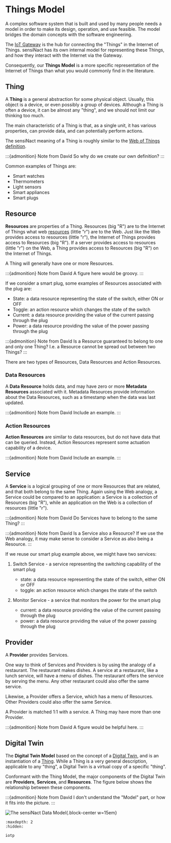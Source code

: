 # Things Model

A complex software system that is built and used by many people needs a model in order to make
its design, operation, and use feasible. The model bridges the domain concepts with the
software engineering.

The [IoT Gateway](../../concepts/gateway.md) is the hub for connecting the "Things"
in the Internet of Things. sensiNact has its own internal model for representing
these Things, and how they interact with the Internet via the Gateway.

Consequently, our **Things Model** is a more specific representation of the Internet of Things
than what you would commonly find in the literature.

## Thing

A **Thing** is a general abstraction for some physical object.
Usually, this object is a device, or even possibly a group of devices.
Although a Thing is often a device, it can be almost any "thing", and we
should not limit our thinking too much.

The main characteristic of a Thing is that, as a single unit, it has various properties,
can provide data, and can potentially perform actions.

The sensiNact meaning of a Thing is roughly similar to the
[Web of Things definition](https://en.wikipedia.org/wiki/Thing_Description).

:::{admonition} Note from David
So why do we create our own definition?
:::

Common examples of Things are:

 - Smart watches
 - Thermometers
 - Light sensors
 - Smart appliances
 - Smart plugs

## Resource

**Resources** are properties of a Thing. Resources (big "R") are to the Internet of Things
what web [resources](https://en.wikipedia.org/wiki/Web_resource) (little "r") are to the Web.
Just like the Web provides access to resources (little "r"), the Internet of Things provides
access to Resources (big "R"). If a server provides access to resources (little "r") on the Web,
a Thing provides access to Resources (big "R") on the Internet of Things.

A Thing will generally have one or more Resources.

:::{admonition} Note from David
A figure here would be groovy.
:::

If we consider a smart plug, some examples of Resources associated with the plug are:

 - State: a data resource representing the state of the switch, either ON or OFF
 - Toggle: an action resource which changes the state of the switch
 - Current: a data resource providing the value of the current passing through the plug
 - Power: a data resource providing the value of the power passing through the plug
 
 :::{admonition} Note from David
Is a Resource guaranteed to belong to one and only one Thing?
I.e. a Resource cannot be spread out between two Things?
:::

There are two types of Resources, Data Resources and Action Resources.

### Data Resources

A **Data Resource** holds data, and may have zero or more **Metadata Resources** associated with it.
Metadata Resources provide information about the Data Resources, such as a timestamp when the
data was last updated.

:::{admonition} Note from David
Include an example.
:::

### Action Resources

**Action Resources** are similar to data resources, but do not have data that can be queried.
Instead, Action Resources represent some actuation capability of a device. 

:::{admonition} Note from David
Include an example.
:::

## Service 

A **Service** is a logical grouping of one or more Resources that are related, and that
both belong to the same Thing. Again using the Web analogy, a Service could be compared to
an application: a Service is a collection of Resources (big "R"), while an application on the
Web is a collection of resources (little "r").

:::{admonition} Note from David
Do Services have to belong to the same Thing?
:::

:::{admonition} Note from David
Is a Service also a Resource?
If we use the Web analogy, it may make sense to consider a Service as also being a Resource.
:::

If we reuse our smart plug example above, we might have two services:

1. Switch Service - a service representing the switching capability of the smart plug
   - state: a data resource representing the state of the switch, either ON or OFF
   - toggle: an action resource which changes the state of the switch

2. Monitor Service - a service that monitors the power for the smart plug
   - current: a data resource providing the value of the current passing through the plug
   - power: a data resource providing the value of the power passing through the plug

## Provider

A **Provider** provides Services.

One way to think of Services and Providers is by using the analogy of a restaurant.
The restaurant makes dishes. A service at a restaurant, like a lunch service, will
have a menu of dishes. The restaurant offers the service by serving the menu.
Any other restaurant could also offer the same service.

Likewise, a Provider offers a Service, which has a menu of Resources. Other Providers
could also offer the same Service.

A Provider is matched 1:1 with a service. A Thing may have more than one Provider.

<!-- old text
A **Provider** is a logical representation of a Thing that can be made available within sensiNact
and that provides one or more Services.

A Thing that does not provide any Services is not useful, and is not considered by the Things Model.

Also, any resource that could never be connected to sensiNact is not considered by the Things Model.

The description of the Services (and consequently the Resources) associated with a Provider is known
as the **Provider Model**.
-->

:::{admonition} Note from David
A figure would be helpful here.
:::


## Digital Twin

The **Digital Twin Model** based on the concept of a
[Digital Twin](../../concepts/digital-twin.md), and is an instantiation of a
[Thing](index.md#thing). While a Thing is a very general description, applicable to any "thing",
a Digital Twin is a virtual copy of a specific "thing".

Conformant with the Thing Model, the major components of the Digital Twin are **Providers**, **Services**, and **Resources**.
The figure below shows the relationship between these components.

:::{admonition} Note from David
I don't understand the "Model" part, or how it fits into the picture.
:::

![The sensiNact Data Model](../../../_static/core/datamodel-white.png){.block-center w=15em}


<!-- Maybe don't need this here?

### The Admin Service

A Provider has an implicit Admin Service. The Admin Service provides information that sensiNact holds
about the device represented by the Digital Twin. 

:::{admonition} Note from David
What does this mean?

> This information may, or may not, correspond to information actually provided by the device.

:::

Notable properties that the Admin Service provides are:

 * `friendlyName` - a human readable name for the device
 * `location` - a GeoJSON string representing the location of the device
 * `icon` - an icon to use when representing the device

-->


```{toctree}
:maxdepth: 2
:hidden:

iotp
```
